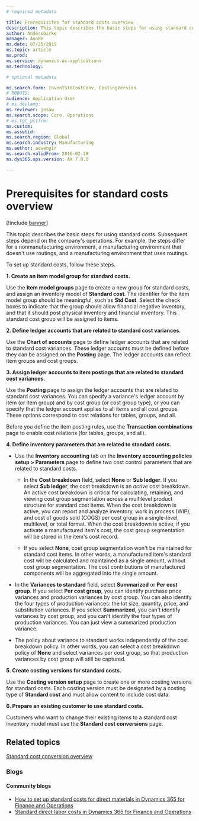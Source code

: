 ```yaml
---
# required metadata

title: Prerequisites for standard costs overview
description: This topic describes the basic steps for using standard costs. 
author: AndersGirke
manager: AnnBe
ms.date: 07/25/2019
ms.topic: article
ms.prod: 
ms.service: dynamics-ax-applications
ms.technology: 

# optional metadata

ms.search.form: InventStdCostConv, CostingVersion
# ROBOTS: 
audience: Application User
# ms.devlang: 
ms.reviewer: josaw
ms.search.scope: Core, Operations
# ms.tgt_pltfrm: 
ms.custom: 
ms.assetid: 
ms.search.region: Global
ms.search.industry: Manufacturing
ms.author: aevengir
ms.search.validFrom: 2016-02-28
ms.dyn365.ops.version: AX 7.0.0

---
```


# Prerequisites for standard costs overview

[!include [banner](../includes/banner.md)]

This topic describes the basic steps for using standard costs. Subsequent steps depend on the company's operations. For example, the steps differ for a nonmanufacturing environment, a manufacturing environment that doesn't use routings, and a manufacturing environment that uses routings. 

To set up standard costs, follow these steps.

**1. Create an item model group for standard costs.**

Use the **Item model groups** page to create a new group for standard costs, and assign an inventory model of **Standard cost**. The identifier for the item model group should be meaningful, such as **Std Cost**. Select the check boxes to indicate that the group should allow financial negative inventory, and that it should post physical inventory and financial inventory. This standard cost group will be assigned to items.

**2. Define ledger accounts that are related to standard cost variances.** 

Use the **Chart of accounts** page to define ledger accounts that are related to standard cost variances. These ledger accounts must be defined before they can be assigned on the **Posting** page. The ledger accounts can reflect item groups and cost groups.

**3. Assign ledger accounts to item postings that are related to standard cost variances.** 

Use the **Posting** page to assign the ledger accounts that are related to standard cost variances. You can specify a variance's ledger account by item (or item group) and by cost group (or cost group type), or you can specify that the ledger account applies to all items and all cost groups. These options correspond to cost relations for tables, groups, and all. 

Before you define the item posting rules, use the **Transaction combinations** page to enable cost relations (for tables, groups, and all).

**4. Define inventory parameters that are related to standard costs.** 

-  Use the **Inventory accounting** tab on the **Inventory accounting policies setup > Parameters** page to define two cost control parameters that are related to standard costs.

    -  In the **Cost breakdown** field, select **None** or **Sub ledger**. If you select **Sub ledger**, the cost breakdown is an *active* cost breakdown. An active cost breakdown is critical for calculating, retaining, and viewing cost group segmentation across a multilevel product structure for standard cost items. When the cost breakdown is active, you can report and analyze inventory, work in process (WIP), and cost of goods sold (COGS) per cost group in a single-level, multilevel, or total format. When the cost breakdown is active, if you activate a manufactured item's cost, the cost group segmentation will be stored in the item's cost record. 

    -  If you select **None**, cost group segmentation won't be maintained for standard cost items. In other words, a manufactured item's standard cost will be calculated and maintained as a single amount, without cost group segmentation. The cost contributions of manufactured components will be aggregated into the single amount.

-  In the **Variances to standard** field, select **Summarized** or **Per cost group**. If you select **Per cost group**, you can identify purchase price variances and production variances by cost group. You can also identify the four types of production variances: the lot size, quantity, price, and substitution variances. If you select **Summarized**, you can't identify variances by cost group, and you can't identify the four types of production variances. You can just view a summarized production variance.

-  The policy about variance to standard works independently of the cost breakdown policy. In other words, you can select a cost breakdown policy of **None** and select variances per cost group, so that production variances by cost group will still be captured.

**5. Create costing versions for standard costs.** 

Use the **Costing version setup** page to create one or more costing versions for standard costs. Each costing version must be designated by a costing type of **Standard cost** and must allow content to include cost data.

**6. Prepare an existing customer to use standard costs.** 

Customers who want to change their existing items to a standard cost inventory model must use the **Standard cost conversions** page.


Related topics
--------

[Standard cost conversion overview](standard-cost-conversion-overview.md)

### Blogs

#### Community blogs

- [How to set up standard costs for direct materials in Dynamics 365 for Finance and Operations](https://financefunction.tech/2018/06/07/how-to-set-up-standard-costs-for-direct-materials-in-dynamics-365-for-finance-and-operations)
- [Standard direct labor costs in Dynamics 365 for Finance and Operations](https://financefunction.tech/2018/07/16/standard-direct-labor-cost-in-dynamics-365-for-finance-and-operations)
